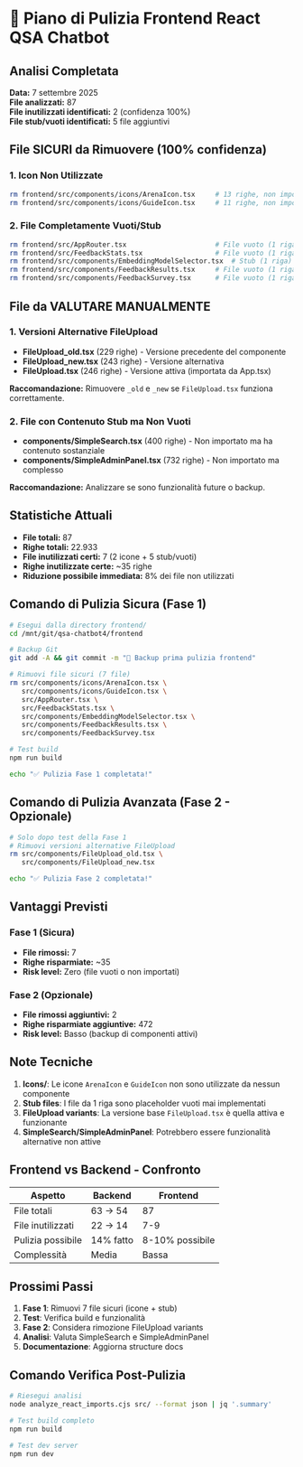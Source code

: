 # 🧹 Piano di Pulizia Frontend React QSA Chatbot

## Analisi Completata

**Data:** 7 settembre 2025  
**File analizzati:** 87  
**File inutilizzati identificati:** 2 (confidenza 100%)  
**File stub/vuoti identificati:** 5 file aggiuntivi

## File SICURI da Rimuovere (100% confidenza)

### 1. Icon Non Utilizzate
```bash
rm frontend/src/components/icons/ArenaIcon.tsx     # 13 righe, non importata
rm frontend/src/components/icons/GuideIcon.tsx     # 11 righe, non importata
```

### 2. File Completamente Vuoti/Stub
```bash
rm frontend/src/AppRouter.tsx                      # File vuoto (1 riga)
rm frontend/src/FeedbackStats.tsx                  # File vuoto (1 riga)
rm frontend/src/components/EmbeddingModelSelector.tsx  # Stub (1 riga)
rm frontend/src/components/FeedbackResults.tsx     # File vuoto (1 riga)
rm frontend/src/components/FeedbackSurvey.tsx      # File vuoto (1 riga)
```

## File da VALUTARE MANUALMENTE

### 1. Versioni Alternative FileUpload
- **FileUpload_old.tsx** (229 righe) - Versione precedente del componente
- **FileUpload_new.tsx** (243 righe) - Versione alternativa
- **FileUpload.tsx** (246 righe) - Versione attiva (importata da App.tsx)

**Raccomandazione:** Rimuovere `_old` e `_new` se `FileUpload.tsx` funziona correttamente.

### 2. File con Contenuto Stub ma Non Vuoti
- **components/SimpleSearch.tsx** (400 righe) - Non importato ma ha contenuto sostanziale
- **components/SimpleAdminPanel.tsx** (732 righe) - Non importato ma complesso

**Raccomandazione:** Analizzare se sono funzionalità future o backup.

## Statistiche Attuali

- **File totali:** 87
- **Righe totali:** 22.933
- **File inutilizzati certi:** 7 (2 icone + 5 stub/vuoti)
- **Righe inutilizzate certe:** ~35 righe
- **Riduzione possibile immediata:** 8% dei file non utilizzati

## Comando di Pulizia Sicura (Fase 1)

```bash
# Esegui dalla directory frontend/
cd /mnt/git/qsa-chatbot4/frontend

# Backup Git
git add -A && git commit -m "🧹 Backup prima pulizia frontend"

# Rimuovi file sicuri (7 file)
rm src/components/icons/ArenaIcon.tsx \
   src/components/icons/GuideIcon.tsx \
   src/AppRouter.tsx \
   src/FeedbackStats.tsx \
   src/components/EmbeddingModelSelector.tsx \
   src/components/FeedbackResults.tsx \
   src/components/FeedbackSurvey.tsx

# Test build
npm run build

echo "✅ Pulizia Fase 1 completata!"
```

## Comando di Pulizia Avanzata (Fase 2 - Opzionale)

```bash
# Solo dopo test della Fase 1
# Rimuovi versioni alternative FileUpload
rm src/components/FileUpload_old.tsx \
   src/components/FileUpload_new.tsx

echo "✅ Pulizia Fase 2 completata!"
```

## Vantaggi Previsti

### Fase 1 (Sicura)
- **File rimossi:** 7
- **Righe risparmiate:** ~35
- **Risk level:** Zero (file vuoti o non importati)

### Fase 2 (Opzionale)
- **File rimossi aggiuntivi:** 2
- **Righe risparmiate aggiuntive:** 472
- **Risk level:** Basso (backup di componenti attivi)

## Note Tecniche

1. **Icons/**: Le icone `ArenaIcon` e `GuideIcon` non sono utilizzate da nessun componente
2. **Stub files**: I file da 1 riga sono placeholder vuoti mai implementati
3. **FileUpload variants**: La versione base `FileUpload.tsx` è quella attiva e funzionante
4. **SimpleSearch/SimpleAdminPanel**: Potrebbero essere funzionalità alternative non attive

## Frontend vs Backend - Confronto

| Aspetto | Backend | Frontend |
|---------|---------|----------|
| File totali | 63 → 54 | 87 |
| File inutilizzati | 22 → 14 | 7-9 |
| Pulizia possibile | 14% fatto | 8-10% possibile |
| Complessità | Media | Bassa |

## Prossimi Passi

1. **Fase 1**: Rimuovi 7 file sicuri (icone + stub)
2. **Test**: Verifica build e funzionalità
3. **Fase 2**: Considera rimozione FileUpload variants
4. **Analisi**: Valuta SimpleSearch e SimpleAdminPanel
5. **Documentazione**: Aggiorna structure docs

## Comando Verifica Post-Pulizia

```bash
# Riesegui analisi
node analyze_react_imports.cjs src/ --format json | jq '.summary'

# Test build completo  
npm run build

# Test dev server
npm run dev
```
